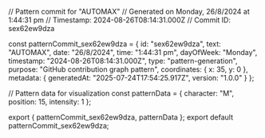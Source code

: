 // Pattern commit for "AUTOMAX"
// Generated on Monday, 26/8/2024 at 1:44:31 pm
// Timestamp: 2024-08-26T08:14:31.000Z
// Commit ID: sex62ew9dza

const patternCommit_sex62ew9dza = {
  id: "sex62ew9dza",
  text: "AUTOMAX",
  date: "26/8/2024",
  time: "1:44:31 pm",
  dayOfWeek: "Monday",
  timestamp: "2024-08-26T08:14:31.000Z",
  type: "pattern-generation",
  purpose: "GitHub contribution graph pattern",
  coordinates: {
    x: 35,
    y: 0
  },
  metadata: {
    generatedAt: "2025-07-24T17:54:25.917Z",
    version: "1.0.0"
  }
};

// Pattern data for visualization
const patternData = {
  character: "M",
  position: 15,
  intensity: 1
};

export { patternCommit_sex62ew9dza, patternData };
export default patternCommit_sex62ew9dza;
